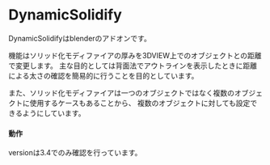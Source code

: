 # DynamicSolidify
DynamicSolidifyはblenderのアドオンです。

機能はソリッド化モディファイアの厚みを3DVIEW上でのオブジェクトとの距離で変更します。
主な目的としては背面法でアウトラインを表示したときに距離による太さの確認を簡易的に行うことを目的としています。

また、ソリッド化モディファイアは一つのオブジェクトではなく複数のオブジェクトに使用するケースもあることから、
複数のオブジェクトに対しても設定できるようにしています。

#### 動作
versionは3.4でのみ確認を行っています。